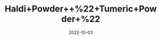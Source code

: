---
title: 'Haldi+Powder++%22+Tumeric+Powder+%22'
date: '2022-10-03' 
metatag: '' 
inventory: '0' 
draft: false 
# meta description 
shortDescripton: 'It+is+a+natural+anti-inflammatory+compound.+Turmeric+can+increase+the+antioxidant+capacity+of+the+body.'
description: 'Spices'
longdescription: ''
featured: True
# product Price
price: '100.0'
# Product Short Description
shortDescription: 'It+is+a+natural+anti-inflammatory+compound.+Turmeric+can+increase+the+antioxidant+capacity+of+the+body.'
productID: '04024640-5624-ED11-9968-005056B3A416'
type: 'products'
category: 'Spices' 
thumnailproduct: 'https://eraconnect.blob.core.windows.net/product-images/aminsaddiquidawakhana/04024640-5624-ED11-9968-005056B3A416.webp' 
images:
  - image: 'https://eraconnect.blob.core.windows.net/product-images/aminsaddiquidawakhana/04024640-5624-ED11-9968-005056B3A416.webp'  
Variants:
---